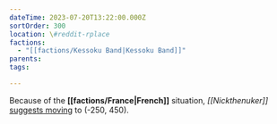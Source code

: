 ```yaml
---
dateTime: 2023-07-20T13:22:00.000Z
sortOrder: 300
location: \#reddit-rplace
factions:
  - "[[factions/Kessoku Band|Kessoku Band]]"
parents: 
tags: 

---
```

Because of the **[[factions/France|French]]** situation, *[[Nickthenuker]]* [suggests moving](discord://discord.com/channels/1093664259273130084/1131230952119615600/1131576946678046730) to (-250, 450).
